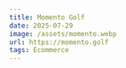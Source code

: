 ```yaml
---
title: Momento Golf
date: 2025-07-29
image: /assets/momento.webp
url: https://momento.golf
tags: Ecommerce
---
```


